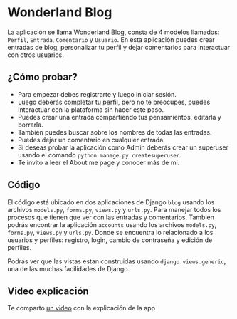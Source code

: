# Wonderland Blog
La aplicación se llama Wonderland Blog, consta de 4 modelos llamados: `Perfil`, `Entrada`, `Comentario` y `Usuario`.
En esta aplicación puedes crear entradas de blog, personalizar tu perfil y dejar comentarios para interactuar con otros usuarios.

## ¿Cómo probar?
- Para empezar debes registrarte y luego iniciar sesión.
- Luego deberás completar tu perfil, pero no te preocupes, puedes interactuar con la plataforma sin hacer este paso.
- Puedes crear una entrada compartiendo tus pensamientos, editarla y borrarla. 
- También puedes buscar sobre los nombres de todas las entradas.
- Puedes dejar un comentario en cualquier entrada.
- Si deseas probar la aplicación como Admin deberás crear un superuser usando el comando `python manage.py createsuperuser`.
- Te invito a leer el About me page y conocer más de mi.

## Código
El código está ubicado en dos aplicaciones de Django `blog` usando los archivos `models.py`, `forms.py`, `views.py` y `urls.py`. Para manejar todos los procesos que tienen que ver con las entradas y comentarios. 
También podrás encontrar la aplicación `accounts` usando los archivos `models.py`, `forms.py`, `views.py` y `urls.py`. Donde se encuentra lo relacionado a los usuarios y perfiles: registro, login, cambio de contraseña y edición de perfiles. 

Podrás ver que las vistas estan construidas usando `django.views.generic`, una de las muchas facilidades de Django.

## Video explicación
Te comparto [un video](https://www.loom.com/share/99ac5f322c7348af9d744480ecedb258?sid=04b17fb4-59f8-49ae-9d5e-53cc9906b7e8) con la explicación de la app
